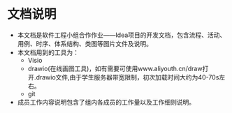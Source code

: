 # 文档说明

- 本文档是软件工程小组合作作业——Idea项目的开发文档，包含流程、活动、用例、时序、体系结构、类图等图片文件及说明。
- 本文档用到的工具为：
  - Visio 
  - drawio(在线画图工具)，如有需要可使用www.aliyouth.cn/draw打开.drawio文件,由于学生服务器带宽限制，初次加载时间大约为40-70s左右。
  - git
- 成员工作内容说明包含了组内各成员的工作量以及工作细则说明。